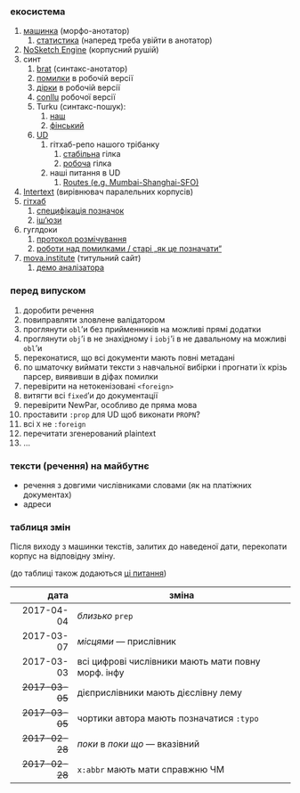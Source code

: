 ### екосистема

1. [машинка](https://lab.mova.institute/apps/annotator) (морфо-анотатор)
    1. [статистика](https://lab.mova.institute/api/annotator/getStats) (наперед треба увійти в анотатор)
1. [NoSketch Engine](https://mova.institute/corpus/engine/run.cgi/first_form) (корпусний рушій)
1. синт
    1. [brat](https://lab.mova.institute/brat/index.xhtml#/ud/) (синтакс-анотатор)
    1. [помилки](https://lab.mova.institute/files/pomylky_robochoho_tb.html) в робочій версії
    1. [дірки](https://lab.mova.institute/files/dirky_robochoho_tb.html) в робочій версії
    1. [conllu](https://lab.mova.institute/files/robochyi_tb.conllu) робочої версії
    1. Turku (синтакс-пошук):
        1. [наш](https://lab.mova.institute/dep_search/)
        1. [фінський](http://bionlp-www.utu.fi/dep_search/)
    1. [UD](http://universaldependencies.org)
        1. гітхаб-репо нашого трібанку
            1. [стабільна](https://github.com/UniversalDependencies/UD_Ukrainian) гілка
            1. [робоча](https://github.com/UniversalDependencies/UD_Ukrainian/tree/dev) гілка
        1. наші питання в UD
            1. [Routes (e.g. Mumbai-Shanghai-SFO)](https://github.com/UniversalDependencies/docs/issues/465)
1. [Intertext](https://lab.mova.institute/intertext) (вирівнювач паралельних корпусів)
1. [гітхаб](https://github.com/msklvsk)
    1. [специфікація позначок](https://github.com/msklvsk/corpus/blob/master/docs/tagset.md)
    1. [іш’юзи](https://github.com/msklvsk/corpus/issues)
1. гуглдоки
    1. [протокол розмічування](https://docs.google.com/document/d/1giVJdDax4v_YLlv0OaZaVvf23Lwul8BiPlT8MBvZBek/edit)
    1. [роботи над помилками / старі „як це позначати“](https://drive.google.com/drive/u/0/folders/0B-eNN4I2IodObXFldURJV1VGdnM)
1. [mova.institute](https://mova.institute) (титульний сайт)
    1. [демо аналізатора](https://mova.institute/analizator)
<!--1. []()-->

### перед випуском
1. доробити речення
1. повиправляти зловлене валідатором
1. проглянути `obl`’и без прийменників на можливі прямі додатки
1. проглянути `obj`’і в не знахідному і `iobj`’і в не давальному на можливі `obl`’и
1. переконатися, що всі документи мають повні метадані
1. по шматочку виймати тексти з навчальної вибірки і прогнати їх крізь парсер, виявивши в діфах помилки
1. перевірити на нетокенізовані `<foreign>`
1. витягти всі `fixed`’и до документації
1. перевірити NewPar, особливо де пряма мова
1. проставити `:prop` для UD щоб виконати `PROPN`?
1. всі `X` не `:foreign`
1. перечитати згенерований plaintext
1. …

<!--
1.
-->

### тексти (речення) на майбутнє
- речення з довгими числівниками словами (як на платіжних документах)
- адреси


### таблиця змін

Після виходу з машинки текстів, залитих до наведеної дати, перекопати корпус на відповідну зміну.

(до таблиці також додаються [ці питання](https://github.com/msklvsk/corpus/issues?utf8=%E2%9C%93&q=%20label%3A%D0%BF%D0%B5%D1%80%D0%B5%D0%BA%D0%BE%D0%BF%D0%B0%D1%82%D0%B8%20))

дата  | зміна
---------:|----------
2017-04-04 | _близько_ `prep`
2017-03-07 | _місцями_ — прислівник
2017-03-03 | всі цифрові числівники мають мати повну морф. інфу
~~2017-03-05~~ | дієприслівники мають дієслівну лему
~~2017-03-05~~ | чортики автора мають позначатися `:typo`
~~2017-02-28~~ | _поки_ в _поки що_ — вказівний
~~2017-02-28~~ | `x:abbr` мають мати справжню ЧМ
